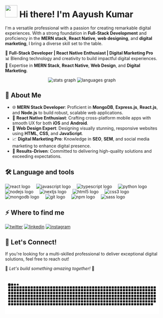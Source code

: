  # <img src="https://raw.githubusercontent.com/MartinHeinz/MartinHeinz/master/wave.gif" height="40" width="40"> Hi there! I'm Aayush Kumar

I'm a versatile professional with a passion for creating remarkable digital experiences. With a strong foundation in **Full-Stack Development** and proficiency in the **MERN stack**, **React Native**, **web designing**, and **digital marketing**, I bring a diverse skill set to the table.

🚀 **Full-Stack Developer | React Native Enthusiast | Digital Marketing Pro**  
📊 Blending technology and creativity to build impactful digital experiences.  
🔄 Expertise in **MERN Stack**, **React Native**, **Web Design**, and **Digital Marketing**.


<div align="center">
 <picture>
  <source srcset="https://github-readme-stats.vercel.app/api?username=kayush8&hide_title=false&hide_rank=false&show_icons=true&include_all_commits=true&count_private=true&disable_animations=false&theme=dracula&locale=en&hide_border=false" media="(prefers-color-scheme: dark)" />
  <source srcset="https://github-readme-stats.vercel.app/api?username=kayush8&hide_title=false&hide_rank=false&show_icons=true&include_all_commits=true&count_private=true&disable_animations=false&theme=light&locale=en&hide_border=false" media="(prefers-color-scheme: light)" />
  <img src="https://github-readme-stats.vercel.app/api?username=kayush8&hide_title=false&hide_rank=false&show_icons=true&include_all_commits=true&count_private=true&disable_animations=false&theme=light&locale=en&hide_border=false" height="150" alt="stats graph"  />
 </picture>
 <picture>
  <source srcset="https://github-readme-stats.vercel.app/api/top-langs?username=kayush8&locale=en&hide_title=false&layout=compact&card_width=320&langs_count=5&theme=dracula&hide_border=false" media="(prefers-color-scheme: dark)" />
  <source srcset="https://github-readme-stats.vercel.app/api/top-langs?username=kayush8&locale=en&hide_title=false&layout=compact&card_width=320&langs_count=5&theme=light&hide_border=false" media="(prefers-color-scheme: light)" />
  <img src="https://github-readme-stats.vercel.app/api/top-langs?username=kayush8&locale=en&hide_title=false&layout=compact&card_width=320&langs_count=5&theme=light&hide_border=false" height="150" alt="languages graph"  />
 </picture>
</div>

###

## 🚀 About Me

- 🌐 **MERN Stack Developer**: Proficient in **MongoDB**, **Express.js**, **React.js**, and **Node.js** to build robust, scalable web applications.
- 📱 **React Native Enthusiast**: Crafting cross-platform mobile apps with smooth UX for both **iOS** and **Android**.
- 🎨 **Web Design Expert**: Designing visually stunning, responsive websites using **HTML**, **CSS**, and **JavaScript**.
- 📈 **Digital Marketing Pro**: Knowledge in **SEO**, **SEM**, and social media marketing to enhance digital presence.
- 🎯 **Results-Driven**: Committed to delivering high-quality solutions and exceeding expectations.

###

## 🛠 Language and tools
<div>
  <img src="https://cdn.jsdelivr.net/gh/devicons/devicon/icons/react/react-original.svg" height="40" alt="react logo"  />
  <img width="12" />
  <img src="https://cdn.jsdelivr.net/gh/devicons/devicon/icons/javascript/javascript-original.svg" height="40" alt="javascript logo"  />
  <img width="12" />
  <img src="https://cdn.jsdelivr.net/gh/devicons/devicon/icons/typescript/typescript-original.svg" height="40" alt="typescript logo"  />
  <img width="12" />
  <img src="https://cdn.jsdelivr.net/gh/devicons/devicon/icons/python/python-original.svg" height="40" alt="python logo"  />
  <img width="12" />
  <img src="https://cdn.jsdelivr.net/gh/devicons/devicon/icons/nodejs/nodejs-original.svg" height="40" alt="nodejs logo"  />
  <img width="12" />
  <img src="https://cdn.jsdelivr.net/gh/devicons/devicon/icons/nextjs/nextjs-original.svg" height="40" alt="nextjs logo"  />
  <img width="12" />
  <img src="https://cdn.jsdelivr.net/gh/devicons/devicon/icons/html5/html5-original.svg" height="40" alt="html5 logo"  />
  <img width="12" />
  <img src="https://cdn.jsdelivr.net/gh/devicons/devicon/icons/css3/css3-original.svg" height="40" alt="css3 logo"  />
  <img width="12" />
  <img src="https://cdn.jsdelivr.net/gh/devicons/devicon/icons/mongodb/mongodb-original.svg" height="40" alt="mongodb logo"  />
  <img width="12" />
  <img src="https://cdn.jsdelivr.net/gh/devicons/devicon/icons/git/git-original.svg" height="40" alt="git logo"  />
  <img width="12" />
  <img src="https://cdn.jsdelivr.net/gh/devicons/devicon/icons/npm/npm-original-wordmark.svg" height="40" alt="npm logo"  />
  <img width="12" />
  <img src="https://cdn.jsdelivr.net/gh/devicons/devicon/icons/sass/sass-original.svg" height="40" alt="sass logo"  />
</div>

###

## ⚡️ Where to find me
<p><a target="_blank" href="https://twitter.com/kayush888" style="display: inline-block;"><img src="https://img.shields.io/badge/twitter-x?style=for-the-badge&logo=x&logoColor=white&color=%230f1419" alt="twitter" /></a>
<a target="_blank" href="https://www.linkedin.com/in/kayush8" style="display: inline-block;"><img src="https://img.shields.io/badge/linkedin-logo?style=for-the-badge&logo=linkedin&logoColor=white&color=%230a77b6" alt="linkedin" /></a>
<a target="_blank" href="https://www.instagram.com/kayush_8" style="display: inline-block;"><img src="https://img.shields.io/badge/instagram-logo?style=for-the-badge&logo=instagram&logoColor=white&color=%23F35369" alt="instagram" /></a></p>

###

## 📢 Let's Connect!

If you're looking for a multi-skilled professional to deliver exceptional digital solutions, feel free to reach out!

🌟 *Let's build something amazing together!* 🌟


<br clear="both">

<picture>
  <source srcset="https://raw.githubusercontent.com/kayush8/kayush8/output/github-contribution-grid-snake-dark.svg" media="(prefers-color-scheme: dark)" />
  <source srcset="https://raw.githubusercontent.com/kayush8/kayush8/output/github-contribution-grid-snake.svg" media="(prefers-color-scheme: light)" />
  <img src="https://raw.githubusercontent.com/kayush8/kayush8/output/github-contribution-grid-snake.svg" alt="snake animation" />
</picture>

###
